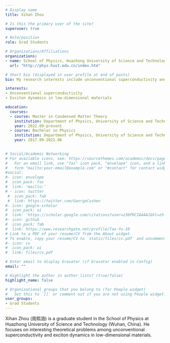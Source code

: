 ```yaml
---
# Display name
title: Xihan Zhou

# Is this the primary user of the site?
superuser: true

# Role/position
role: Grad Students

# Organizations/Affiliations
organizations:
- name: School of Physics, Huazhong University of Science and Technology
  url: "http://phys.hust.edu.cn/index.htm"

# Short bio (displayed in user profile at end of posts)
bio: My research interests include unconventional superconductivity and exciton dynamics in low-dimensional materials.

interests:
- Unconventional superconductivity  
- Exciton dynamics in low-dimensional materials

education:
  courses:
  - course: Master in Condensed Matter Theory
    institution: Department of Physics, University of Science and Technology of China
    year: 2022.09-present
  - course: Bachelor in Physics
    institution: Department of Physics, University of Science and Technology of China
    year: 2017.09-2021.06  
  

# Social/Academic Networking
# For available icons, see: https://sourcethemes.com/academic/docs/page-builder/#icons
#   For an email link, use "fas" icon pack, "envelope" icon, and a link in the
#   form "mailto:your-email@example.com" or "#contact" for contact widget.
#social:
#- icon: envelope
#  icon_pack: fas
#  link: 'mailto:'
# - icon: twitter
 #  icon_pack: fab
 #  link: https://twitter.com/GeorgeCushen
#- icon: google-scholar
#  icon_pack: ai
#  link: 'https://scholar.google.com/citations?user=z3bPDCIAAAAJ&hl=zh-CN'
#- icon: github
#  icon_pack: fab
#  link: https://www.researchgate.net/profile/Tao-Yu-10
# Link to a PDF of your resume/CV from the About widget.
# To enable, copy your resume/CV to `static/files/cv.pdf` and uncomment the lines below.
#- icon: cv
#  icon_pack: ai
#  link: files/cv.pdf

# Enter email to display Gravatar (if Gravatar enabled in Config)
email: ""

# Highlight the author in author lists? (true/false)
highlight_name: false

# Organizational groups that you belong to (for People widget)
#   Set this to `[]` or comment out if you are not using People widget.
user_groups:
- Grad Students
---
```

Xihan Zhou (周熙涵) is a graduate student in the School of Physics at Huazhong University of Science and Technology (Wuhan, China). He focuses on interesting theoretical problems among unconventional superconductivity and exciton dynamics in low-dimensional materials. 


